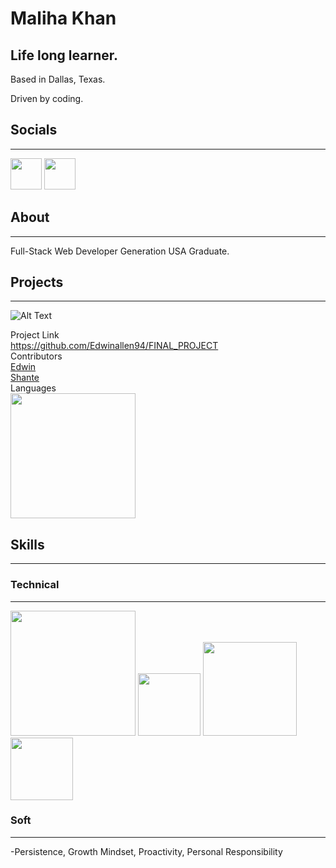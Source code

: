 
Maliha Khan
============

Life long learner.
------------------

Based in Dallas, Texas.

Driven by coding.

## Socials
---------

[<img src="https://www.fpsa.org/wp-content/uploads/linkedin-logo-copy.png" width="50">](https://www.linkedin.com/in/malihatahirkhan/)
[<img src="https://github.githubassets.com/images/modules/logos_page/GitHub-Mark.png" width="50">](https://github.com/Maliha000)

## About
--------

Full-Stack Web Developer
Generation USA Graduate.

## Projects
----------------
![Alt Text](https://media.giphy.com/media/g2D8z9BW4t1rECPh82/giphy.gif)

Project Link  
https://github.com/Edwinallen94/FINAL_PROJECT  
Contributors  
[Edwin](https://github.com/Edwinallen94)  
[Shante](https://github.com/bfemeng)  
Languages  
<img src="https://w7.pngwing.com/pngs/585/981/png-transparent-html-js-and-css-logo-cascading-style-sheets-javascript-html-css3-jquery-logo-miscellaneous-text-trademark.png" width="200"> 

## Skills
-----------
### Technical
--------------
<img src="https://w7.pngwing.com/pngs/585/981/png-transparent-html-js-and-css-logo-cascading-style-sheets-javascript-html-css3-jquery-logo-miscellaneous-text-trademark.png" width="200"> <img src="https://spng.pngfind.com/pngs/s/74-744402_java-logo-png-transparent-svg-vector-freebie-supply.png" width="100"> <img src="https://upload.wikimedia.org/wikipedia/commons/thumb/f/f8/Python_logo_and_wordmark.svg/2560px-Python_logo_and_wordmark.svg.png" width="150"> <img src="https://upload.wikimedia.org/wikipedia/commons/8/87/Sql_data_base_with_logo.png" width="100">
### Soft
----------
-Persistence, Growth Mindset, Proactivity, Personal Responsibility



